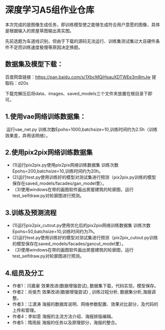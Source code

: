 # 深度学习A5组作业仓库

本次完成的是图像生成任务，即训练模型使之能够生成符合用户意愿的图像，具体是根据输入的房屋草图输出真实图。

先前选题为车道线识别，但由于下载的源码无法运行、训练集测试集过大且硬件条件不足而训练速度极慢等原因决定换题。

## 数据集及模型下载：

百度网盘链接：https://pan.baidu.com/s/1XbcMQiHsauXDTWEe3m8mJw 
提取码：d20s

下载完解压后将data、images、saved_models三个文件夹放置在根目录下即可。

## 1.使用vae网络训练数据集：

​	运行vae_net.py
   训练次数Epohs=1000,batchsize=10,训练时间约为2.5h（训练效果差，弃用该网络）。

## 2.使用pix2pix网络训练数据集

-   (1)运行pix2pix.py使用pix2pix网络训练数据集
        训练次数Epohs=200,batchsize=10,训练时间约为20h。
-  (2)运行test.py使用训练好的模型对测试集进行预测（pix2pix.py训练的模型保存在saved_models/facades/gan_model里）。
- （3)使用windows在带的画图软件画出房屋建筑的轮廓图，运行test_selfdraw.py对轮廓图进行预测。

## 3.训练及预测流程

-   (1)运行pix2pix_cutout.py使用优化后的pix2pix网络训练数据集
        训练次数Epohs=50,batchsize=10,训练时间约为7h。
- (2)运行test.py使用训练好的模型对测试集进行预测（pix2pix_cutout.py训练的模型保存在saved_models/facades/gancut_model里）。
- （3)使用windows在带的画图软件画出房屋建筑的轮廓图，运行test_selfdraw.py对轮廓图进行预测。

## 4.组员及分工

- 作者1：闫嘉豪 效果改进(数据增强尝试), 数据集下载，代码实现，模型保存。
- 作者2：肖俊杰 效果改进(数据增强尝试) , 训练过程分析, 数据集分析,海报调整。
- 作者3：江潇涛 海报的数据库说明、网络参数配置、效果对比部分，及代码的上传和管理。
- 作者4：李如意 海报的主流方法介绍、海报排版编辑。
- 作者5：隋雨辰 海报的任务以及原理部分，海报的整合。
